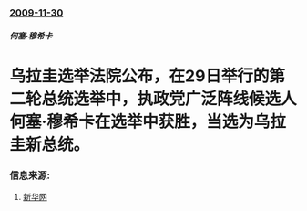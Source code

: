 ### [2009-11-30](/news/2009/11/30/index.md)

##### 何塞·穆希卡
# 乌拉圭选举法院公布，在29日举行的第二轮总统选举中，执政党广泛阵线候选人何塞·穆希卡在选举中获胜，当选为乌拉圭新总统。 




### 信息来源:

1. [新华网](http://news.xinhuanet.com/world/2009-12/01/content_12567302.htm)
